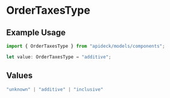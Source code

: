 # OrderTaxesType

## Example Usage

```typescript
import { OrderTaxesType } from "apideck/models/components";

let value: OrderTaxesType = "additive";
```

## Values

```typescript
"unknown" | "additive" | "inclusive"
```